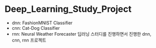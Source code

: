 # Deep_Learning_Study_Project

- dnn: FashionMNIST Classifier
- cnn: Cat-Dog Classifier
- rnn: Neural Weather Forecaster
딥러닝 스터디를 진행하면서 진행한 dnn, cnn, rnn 프로젝트
